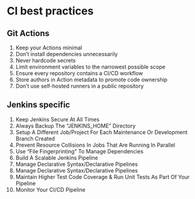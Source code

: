 # CI best practices

## Git Actions

1. Keep your Actions minimal
2. Don’t install dependencies unnecessarily
3. Never hardcode secrets
4. Limit environment variables to the narrowest possible scope
5. Ensure every repository contains a CI/CD workflow
6. Store authors in Action metadata to promote code ownership
7. Don’t use self-hosted runners in a public repository

## Jenkins specific

1. Keep Jenkins Secure At All Times
2. Always Backup The “JENKINS_HOME” Directory
3. Setup A Different Job/Project For Each Maintenance Or Development Branch Created
4. Prevent Resource Collisions In Jobs That Are Running In Parallel
5. Use “File Fingerprinting” To Manage Dependencies
6. Build A Scalable Jenkins Pipeline
7. Manage Declarative Syntax/Declarative Pipelines
8. Manage Declarative Syntax/Declarative Pipelines
9. Maintain Higher Test Code Coverage & Run Unit Tests As Part Of Your Pipeline
10. Monitor Your CI/CD Pipeline
